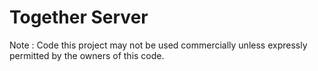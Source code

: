 # Together Server


Note : Code this project may not be used commercially unless expressly permitted by the owners of this code.
